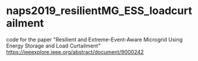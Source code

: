 # naps2019_resilientMG_ESS_loadcurtailment
code for the paper "Resilient and Extreme-Event-Aware Microgrid Using Energy Storage and Load Curtailment"
https://ieeexplore.ieee.org/abstract/document/9000242
